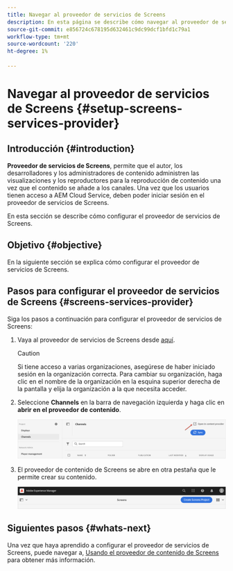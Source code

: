 ```yaml
---
title: Navegar al proveedor de servicios de Screens
description: En esta página se describe cómo navegar al proveedor de servicios de Screens.
source-git-commit: e856724c678195d632461c9dc99dcf1bfd1c79a1
workflow-type: tm+mt
source-wordcount: '220'
ht-degree: 1%

---
```



# Navegar al proveedor de servicios de Screens {#setup-screens-services-provider}

## Introducción {#introduction}

**Proveedor de servicios de Screens**, permite que el autor, los desarrolladores y los administradores de contenido administren las visualizaciones y los reproductores para la reproducción de contenido una vez que el contenido se añade a los canales. Una vez que los usuarios tienen acceso a AEM Cloud Service, deben poder iniciar sesión en el proveedor de servicios de Screens.

En esta sección se describe cómo configurar el proveedor de servicios de Screens.


## Objetivo {#objective}

En la siguiente sección se explica cómo configurar el proveedor de servicios de Screens.

## Pasos para configurar el proveedor de servicios de Screens {#screens-services-provider}

Siga los pasos a continuación para configurar el proveedor de servicios de Screens:

1. Vaya al proveedor de servicios de Screens desde [aquí](https://experience.adobe.com/screens).

   >[!CAUTION]
   >Si tiene acceso a varias organizaciones, asegúrese de haber iniciado sesión en la organización correcta. Para cambiar su organización, haga clic en el nombre de la organización en la esquina superior derecha de la pantalla y elija la organización a la que necesita acceder.

1. Seleccione **Channels** en la barra de navegación izquierda y haga clic en **abrir en el proveedor de contenido**.

   ![image](/help/screens-cloud/assets/configure/configure-screens1.png)

1. El proveedor de contenido de Screens se abre en otra pestaña que le permite crear su contenido.

   ![image](/help/screens-cloud/assets/configure/configure-screens2.png)

## Siguientes pasos {#whats-next}

Una vez que haya aprendido a configurar el proveedor de servicios de Screens, puede navegar a, [Usando el proveedor de contenido de Screens](https://experienceleague.adobe.com/docs/experience-manager-cloud-service/screens-as-cloud-service/configure-screens-cloud/using-screens-content-provider.html?lang=end) para obtener más información.

